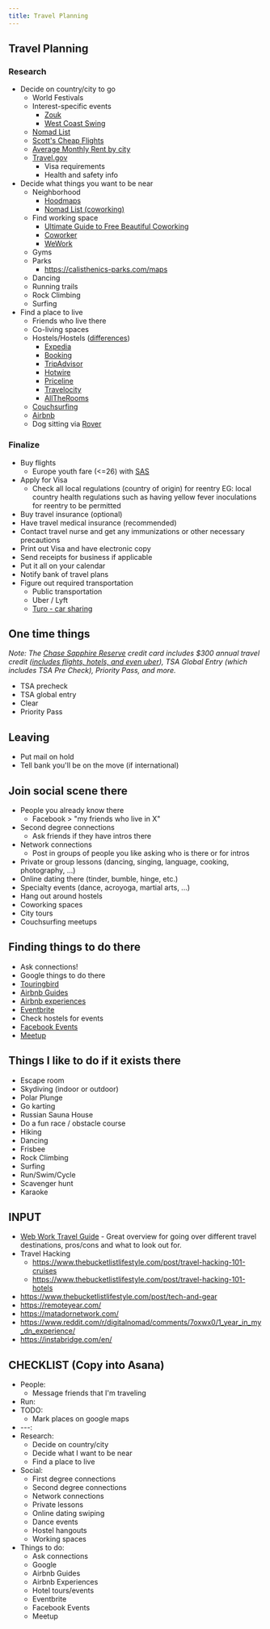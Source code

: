 ```yaml
---
title: Travel Planning
---
```


## Travel Planning
### Research
- Decide on country/city to go
  - World Festivals
  - Interest-specific events
    - [Zouk](http://zouktheworld.com/2018-zouk-calendar/)
    - [West Coast Swing](https://www.worldsdc.com/events/)
  - [Nomad List](https://nomadlist.com/)
  - [Scott's Cheap Flights](https://scottscheapflights.com/)
  - [Average Monthly Rent by city](https://i.redd.it/39f2re4pyi711.png)
  - [Travel.gov](https://travel.state.gov)
    - Visa requirements
    - Health and safety info
- Decide what things you want to be near
  - Neighborhood
    - [Hoodmaps](https://hoodmaps.com/)
    - [Nomad List (coworking)](https://nomadlist.com/)
  - Find working space
    - [Ultimate Guide to Free Beautiful Coworking](https://www.lifestyle.engineering/post/the-guide-to-free-co-working)
    - [Coworker](https://www.coworker.com/)
    - [WeWork](https://www.wework.com/)
  - Gyms
  - Parks
    - https://calisthenics-parks.com/maps
  - Dancing
  - Running trails
  - Rock Climbing
  - Surfing
- Find a place to live
  - Friends who live there
  - Co-living spaces
  - Hostels/Hostels ([differences](http://www.thisisinsider.com/expedia-tripadvisor-priceline-travel-booking-site-comparison/#travelocity-6))
    - [Expedia](https://www.expedia.com/)
    - [Booking](https://www.booking.com/)
    - [TripAdvisor](https://www.tripadvisor.com/)
    - [Hotwire](https://www.hotwire.com/)
    - [Priceline](https://www.priceline.com/)
    - [Travelocity](https://www.travelocity.com/)
    - [AllTheRooms](https://www.alltherooms.com/)
  - [Couchsurfing](https://www.couchsurfing.com/)
  - [Airbnb](https://www.airbnb.com/)
  - Dog sitting via [Rover](https://www.rover.com/app/)

### Finalize
- Buy flights
  - Europe youth fare (<=26) with [SAS](https://www.flysas.com/en/us/?cep=242825)
- Apply for Visa
  - Check all local regulations (country of origin) for reentry EG: local country health regulations such as having yellow fever inoculations for reentry to be permitted
- Buy travel insurance (optional)
- Have travel medical insurance (recommended)
- Contact travel nurse and get any immunizations or other necessary precautions
- Print out Visa and have electronic copy
- Send receipts for business if applicable
- Put it all on your calendar
- Notify bank of travel plans
- Figure out required transportation
  - Public transportation
  - Uber / Lyft
  - [Turo - car sharing](https://turo.com/c/shanem559)

## One time things
_Note: The [Chase Sapphire Reserve](https://creditcards.chase.com/rewards-credit-cards/chase-sapphire-reserve) credit card includes $300 annual travel credit ([includes flights, hotels, and even uber](https://www.chase.com/index.jsp?pg_name=ccpmapp/shared/assets/page/Online_Rewards_FAQ)), TSA Global Entry (which includes TSA Pre Check), Priority Pass, and more._
- TSA precheck
- TSA global entry
- Clear
- Priority Pass

## Leaving
- Put mail on hold
- Tell bank you'll be on the move (if international)

## Join social scene there
- People you already know there
  - Facebook > "my friends who live in X"
- Second degree connections
  - Ask friends if they have intros there
- Network connections
  - Post in groups of people you like asking who is there or for intros
- Private or group lessons (dancing, singing, language, cooking, photography, ...)
- Online dating there (tinder, bumble, hinge, etc.)
- Specialty events (dance, acroyoga, martial arts, ...)
- Hang out around hostels
- Coworking spaces
- City tours
- Couchsurfing meetups

## Finding things to do there
- Ask connections!
- Google things to do there
- [Touringbird](https://www.touringbird.com/)
- [Airbnb Guides](https://www.airbnb.com/things-to-do)
- [Airbnb experiences](https://www.airbnb.com/s/experiences)
- [Eventbrite](https://www.eventbrite.com/)
- Check hostels for events
- [Facebook Events](https://www.facebook.com/events)
- [Meetup](https://www.meetup.com/)

## Things I like to do if it exists there
- Escape room
- Skydiving (indoor or outdoor)
- Polar Plunge
- Go karting
- Russian Sauna House
- Do a fun race / obstacle course
- Hiking
- Dancing
- Frisbee
- Rock Climbing
- Surfing
- Run/Swim/Cycle
- Scavenger hunt
- Karaoke

## INPUT
- [Web Work Travel Guide](https://www.dropbox.com/s/vh057jtym6yxee7/WebworktravelGuide2.5.pdf) - Great overview for going over different travel destinations, pros/cons and what to look out for.
- Travel Hacking
  - https://www.thebucketlistlifestyle.com/post/travel-hacking-101-cruises
  - https://www.thebucketlistlifestyle.com/post/travel-hacking-101-hotels
- https://www.thebucketlistlifestyle.com/post/tech-and-gear
- https://remoteyear.com/
- https://matadornetwork.com/
- https://www.reddit.com/r/digitalnomad/comments/7oxwx0/1_year_in_my_dn_experience/
- https://instabridge.com/en/

## CHECKLIST (Copy into Asana)
- People:
  - Message friends that I'm traveling
- Run:
- TODO:
  - Mark places on google maps
- ---:
- Research:
  - Decide on country/city
  - Decide what I want to be near
  - Find a place to live
- Social:
  - First degree connections
  - Second degree connections
  - Network connections
  - Private lessons
  - Online dating swiping
  - Dance events
  - Hostel hangouts
  - Working spaces
- Things to do:
  - Ask connections
  - Google
  - Airbnb Guides
  - Airbnb Experiences
  - Hotel tours/events
  - Eventbrite
  - Facebook Events
  - Meetup

